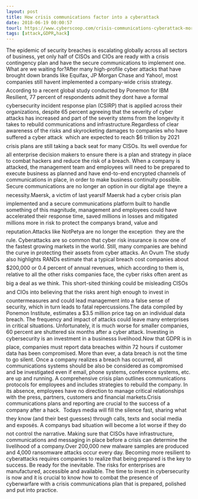 ```yaml
---
layout: post
title: How crisis communications factor into a cyberattack
date: 2018-06-19 00:00:57
tourl: https://www.cyberscoop.com/crisis-communications-cyberattack-morten-brogger/?category_news=technology
tags: [attack,GDPR,hack]
---
```

The epidemic of security breaches is escalating globally across all sectors of business, yet only half of CISOs and CIOs are ready with a crisis contingency plan and have the secure communications to implement one. What are we waiting for?After many high-profile cyber attacks that have brought down brands like Equifax, JP Morgan Chase and Yahoo!, most companies still havent implemented a company-wide crisis strategy. According to a recent global study conducted by Ponemon for IBM Resilient, 77 percent of respondents admit they dont have a formal cybersecurity incident response plan (CSIRP) that is applied across their organizations, despite 65 percent agreeing that the severity of cyber attacks has increased and part of the severity stems from the longevity it takes to rebuild communications and infrastructure.Regardless of clear awareness of the risks and skyrocketing damages to companies who have suffered a cyber attack  which are expected to reach $6 trillion by 2021  crisis plans are still taking a back seat for many CISOs. Its well overdue for all enterprise decision makers to ensure there is a plan and strategy in place to combat hackers and reduce the risk of a breach. When a company is attacked, the management team and employees will need to be prepared to execute business as planned and have end-to-end encrypted channels of communications in place, in order to make business continuity possible.  Secure communications are no longer an option in our digital age  theyre a necessity.Maersk, a victim of last yearsIf Maersk had a cyber crisis plan implemented and a secure communications platform built to handle something of this magnitude, management and employees could have accelerated their response time, saved millions in losses and mitigated millions more in risk to protect the companys brand, value and reputation.Attacks like NotPetya are no longer the exception  they are the rule. Cyberattacks are so common that cyber risk insurance is now one of the fastest growing markets in the world. Still, many companies are behind the curve in protecting their assets from cyber attacks. An Ovum The study also highlights RANDs estimate that a typical breach cost companies about $200,000 or 0.4 percent of annual revenues, which according to them is, relative to all the other risks companies face, the cyber risks often arent as big a deal as we think. This short-sited thinking could be misleading CISOs and CIOs into believing that the risks arent high enough to invest in countermeasures and could lead management into a false sense of security, which in turn leads to fatal repercussions.The data compiled by Ponemon Institute, estimates a $3.5 million price tag on an individual data breach. The frequency and impact of attacks could leave many enterprises in critical situations. Unfortunately, it is much worse for smaller companies, 60 percent are shuttered six months after a cyber attack. Investing in cybersecurity is an investment in a businesss livelihood.Now that GDPR is in place, companies must report data breaches within 72 hours if customer data has been compromised. More than ever, a data breach is not the time to go silent. Once a company realizes a breach has occurred, all communications systems should be also be considered as compromised and be investigated even if email, phone systems, conference systems, etc. are up and running. A comprehensive crisis plan outlines communications protocols for employees and includes strategies to rebuild the company. In its absence, employees have no direction to manage critical relationships with the press, partners, customers and financial markets.Crisis communications plans and reporting are crucial to the success of a company after a hack.  Todays media will fill the silence fast, sharing what they know (and their best guesses) through calls, texts and social media and exposés. A companys bad situation will become a lot worse if they do not control the narrative. Making sure that CISOs have infrastructure, communications and messaging in place before a crisis can determine the livelihood of a company.Over 200,000 new malware samples are produced and 4,000 ransomware attacks occur every day. Becoming more resilient to cyberattacks requires companies to realize that being prepared is the key to success. Be ready for the inevitable. The risks for enterprises are manufactured, accessible and available. The time to invest in cybersecurity is now and it is crucial to know how to combat the presence of cyberwarfare with a crisis communications plan that is prepared, polished and put into practice.